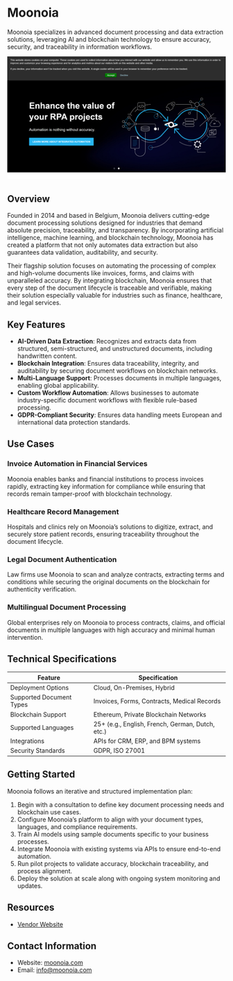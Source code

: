 
# Moonoia  

Moonoia specializes in advanced document processing and data extraction solutions, leveraging AI and blockchain technology to ensure accuracy, security, and traceability in information workflows.

![Moonoia  ](./assets/moonoia.png)

## Overview  
Founded in 2014 and based in Belgium, Moonoia delivers cutting-edge document processing solutions designed for industries that demand absolute precision, traceability, and transparency. By incorporating artificial intelligence, machine learning, and blockchain technology, Moonoia has created a platform that not only automates data extraction but also guarantees data validation, auditability, and security.  

Their flagship solution focuses on automating the processing of complex and high-volume documents like invoices, forms, and claims with unparalleled accuracy. By integrating blockchain, Moonoia ensures that every step of the document lifecycle is traceable and verifiable, making their solution especially valuable for industries such as finance, healthcare, and legal services.  

## Key Features  
- **AI-Driven Data Extraction**: Recognizes and extracts data from structured, semi-structured, and unstructured documents, including handwritten content.  
- **Blockchain Integration**: Ensures data traceability, integrity, and auditability by securing document workflows on blockchain networks.  
- **Multi-Language Support**: Processes documents in multiple languages, enabling global applicability.  
- **Custom Workflow Automation**: Allows businesses to automate industry-specific document workflows with flexible rule-based processing.  
- **GDPR-Compliant Security**: Ensures data handling meets European and international data protection standards.  

## Use Cases  
### Invoice Automation in Financial Services  
Moonoia enables banks and financial institutions to process invoices rapidly, extracting key information for compliance while ensuring that records remain tamper-proof with blockchain technology.  

### Healthcare Record Management  
Hospitals and clinics rely on Moonoia’s solutions to digitize, extract, and securely store patient records, ensuring traceability throughout the document lifecycle.  

### Legal Document Authentication  
Law firms use Moonoia to scan and analyze contracts, extracting terms and conditions while securing the original documents on the blockchain for authenticity verification.  

### Multilingual Document Processing  
Global enterprises rely on Moonoia to process contracts, claims, and official documents in multiple languages with high accuracy and minimal human intervention.  

## Technical Specifications  

| Feature              | Specification                         |  
|----------------------|---------------------------------------|  
| Deployment Options   | Cloud, On-Premises, Hybrid            |  
| Supported Document Types | Invoices, Forms, Contracts, Medical Records |  
| Blockchain Support   | Ethereum, Private Blockchain Networks |  
| Supported Languages  | 25+ (e.g., English, French, German, Dutch, etc.) |  
| Integrations         | APIs for CRM, ERP, and BPM systems    |  
| Security Standards   | GDPR, ISO 27001                       |  

## Getting Started  
Moonoia follows an iterative and structured implementation plan:  
1. Begin with a consultation to define key document processing needs and blockchain use cases.  
2. Configure Moonoia’s platform to align with your document types, languages, and compliance requirements.  
3. Train AI models using sample documents specific to your business processes.  
4. Integrate Moonoia with existing systems via APIs to ensure end-to-end automation.  
5. Run pilot projects to validate accuracy, blockchain traceability, and process alignment.  
6. Deploy the solution at scale along with ongoing system monitoring and updates.  

## Resources  
- [Vendor Website](https://www.moonoia.com/)

## Contact Information  
- Website: [moonoia.com](https://www.moonoia.com/)  
- Email: info@moonoia.com  
